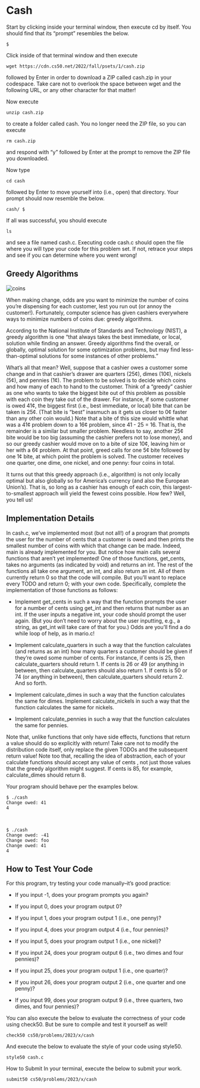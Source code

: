 # Cash

Start by clicking inside your terminal window, then execute cd by itself. You should find that its “prompt” resembles the below.

    $
Click inside of that terminal window and then execute

    wget https://cdn.cs50.net/2022/fall/psets/1/cash.zip
followed by Enter in order to download a ZIP called cash.zip in your codespace. Take care not to overlook the space between wget and the following URL, or any other character for that matter!

Now execute

    unzip cash.zip
to create a folder called cash. You no longer need the ZIP file, so you can execute

    rm cash.zip
and respond with “y” followed by Enter at the prompt to remove the ZIP file you downloaded.

Now type

    cd cash
followed by Enter to move yourself into (i.e., open) that directory. Your prompt should now resemble the below.

    cash/ $
If all was successful, you should execute

    ls
and see a file named cash.c. Executing code cash.c should open the file where you will type your code for this problem set. If not, retrace your steps and see if you can determine where you went wrong!

## Greedy Algorithms

![coins](https://cs50.harvard.edu/x/2023/psets/1/cash/coins.jpg)

When making change, odds are you want to minimize the number of coins you’re dispensing for each customer, lest you run out (or annoy the customer!). Fortunately, computer science has given cashiers everywhere ways to minimize numbers of coins due: greedy algorithms.

According to the National Institute of Standards and Technology (NIST), a greedy algorithm is one “that always takes the best immediate, or local, solution while finding an answer. Greedy algorithms find the overall, or globally, optimal solution for some optimization problems, but may find less-than-optimal solutions for some instances of other problems.”

What’s all that mean? Well, suppose that a cashier owes a customer some change and in that cashier’s drawer are quarters (25¢), dimes (10¢), nickels (5¢), and pennies (1¢). The problem to be solved is to decide which coins and how many of each to hand to the customer. Think of a “greedy” cashier as one who wants to take the biggest bite out of this problem as possible with each coin they take out of the drawer. For instance, if some customer is owed 41¢, the biggest first (i.e., best immediate, or local) bite that can be taken is 25¢. (That bite is “best” inasmuch as it gets us closer to 0¢ faster than any other coin would.) Note that a bite of this size would whittle what was a 41¢ problem down to a 16¢ problem, since 41 - 25 = 16. That is, the remainder is a similar but smaller problem. Needless to say, another 25¢ bite would be too big (assuming the cashier prefers not to lose money), and so our greedy cashier would move on to a bite of size 10¢, leaving him or her with a 6¢ problem. At that point, greed calls for one 5¢ bite followed by one 1¢ bite, at which point the problem is solved. The customer receives one quarter, one dime, one nickel, and one penny: four coins in total.

It turns out that this greedy approach (i.e., algorithm) is not only locally optimal but also globally so for America’s currency (and also the European Union’s). That is, so long as a cashier has enough of each coin, this largest-to-smallest approach will yield the fewest coins possible. How few? Well, you tell us!

## Implementation Details

In cash.c, we’ve implemented most (but not all!) of a program that prompts the user for the number of cents that a customer is owed and then prints the smallest number of coins with which that change can be made. Indeed, main is already implemented for you. But notice how main calls several functions that aren’t yet implemented! One of those functions, get_cents, takes no arguments (as indicated by void) and returns an int. The rest of the functions all take one argument, an int, and also return an int. All of them currently return 0 so that the code will compile. But you’ll want to replace every TODO and return 0; with your own code. Specifically, complete the implementation of those functions as follows:

- Implement get_cents in such a way that the function prompts the user for a number of cents using get_int and then returns that number as an int. If the user inputs a negative int, your code should prompt the user again. (But you don’t need to worry about the user inputting, e.g., a string, as get_int will take care of that for you.) Odds are you’ll find a do while loop of help, as in mario.c!

- Implement calculate_quarters in such a way that the function calculates (and returns as an int) how many quarters a customer should be given if they’re owed some number of cents. For instance, if cents is 25, then calculate_quarters should return 1. If cents is 26 or 49 (or anything in between, then calculate_quarters should also return 1. If cents is 50 or 74 (or anything in between), then calculate_quarters should return 2. And so forth.

- Implement calculate_dimes in such a way that the function calculates the same for dimes.
Implement calculate_nickels in such a way that the function calculates the same for nickels.
- Implement calculate_pennies in such a way that the function calculates the same for pennies.

Note that, unlike functions that only have side effects, functions that return a value should do so explicitly with return! Take care not to modify the distribution code itself, only replace the given TODOs and the subsequent return value! Note too that, recalling the idea of abstraction, each of your calculate functions should accept any value of cents , not just those values that the greedy algorithm might suggest. If cents is 85, for example, calculate_dimes should return 8.

Your program should behave per the examples below.

    $ ./cash
    Change owed: 41
    4
<br>

    $ ./cash
    Change owed: -41
    Change owed: foo
    Change owed: 41
    4

## How to Test Your Code

For this program, try testing your code manually–it’s good practice:

- If you input -1, does your program prompts you again?

- If you input 0, does your program output 0?

- If you input 1, does your program output 1 (i.e., one penny)?

- If you input 4, does your program output 4 (i.e., four pennies)?

- If you input 5, does your program output 1 (i.e., one nickel)?

- If you input 24, does your program output 6 (i.e., two dimes and four pennies)?

- If you input 25, does your program output 1 (i.e., one quarter)?

- If you input 26, does your program output 2 (i.e., one quarter and one penny)?

- If you input 99, does your program output 9 (i.e., three quarters, two dimes, and four pennies)?

You can also execute the below to evaluate the correctness of your code using check50. But be sure to compile and test it yourself as well!

    check50 cs50/problems/2023/x/cash

And execute the below to evaluate the style of your code using style50.

    style50 cash.c
How to Submit
In your terminal, execute the below to submit your work.

    submit50 cs50/problems/2023/x/cash
